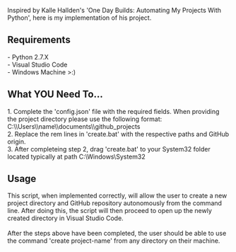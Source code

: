 Inspired by Kalle Hallden's 'One Day Builds: Automating My Projects With Python', here is my implementation of his project.

<h2>Requirements</h2>
- Python 2.7.X
<br>- Visual Studio Code
<br>- Windows Machine >:)

<h2>What YOU Need To...</h2>
1. Complete the 'config.json' file with the required fields. When providing the project directory please use the following format: C:\\Users\\name\\documents\\github_projects
<br>2. Replace the rem lines in 'create.bat' with the respective paths and GitHub origin.
<br>3. After completeing step 2, drag 'create.bat' to your System32 folder located typically at path C:\Windows\System32

<h2>Usage</h2>
This script, when implemented correctly, will allow the user to create a new project directory and GitHub repository autonomously from the command line. After doing this, the script will then proceed to open up the newly created directory in Visual Studio Code.
<br><br>After the steps above have been completed, the user should be able to use the command 'create project-name' from any directory on their machine.